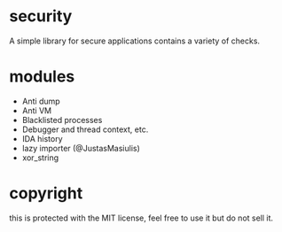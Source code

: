 # security
A simple library for secure applications contains a variety of checks.

# modules
* Anti dump
* Anti VM
* Blacklisted processes
* Debugger and thread context, etc.
* IDA history
* lazy importer (@JustasMasiulis)
* xor_string

# copyright
this is protected with the MIT license, feel free to use it but do not sell it.
